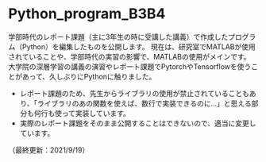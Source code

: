 # Python_program_B3B4
学部時代のレポート課題（主に3年生の時に受講した講義）で作成したプログラム（Python）を編集したものを公開します。
現在は、研究室でMATLABが使用されていることや、学部時代の実習の影響で、MATLABの使用がメインです。
大学院の深層学習の講義の演習やレポート課題でPytorchやTensorflowを使うことがあって、久しぶりにPythonに触りました。

- レポート課題のため、先生からライブラリの使用が禁止されていることもあり、「ライブラリのあの関数を使えば、数行で実装できるのに...」と思える部分も何行も使って実装しています。
- 実際のレポート課題をそのまま公開することはできないので、適当に変更しています。

（最終更新：2021/9/19）
